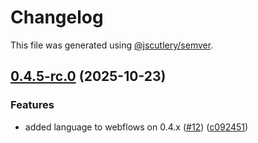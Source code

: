 # Changelog

This file was generated using [@jscutlery/semver](https://github.com/jscutlery/semver).

## [0.4.5-rc.0](https://github.com/Sitecore/Cloud-SDK/compare/personalize-0.4.4...personalize-0.4.5-rc.0) (2025-10-23)

### Features

- added language to webflows on 0.4.x ([#12](https://github.com/Sitecore/Cloud-SDK/issues/12)) ([c092451](https://github.com/Sitecore/Cloud-SDK/commit/c0924515002a2e72efd4cd74a36a12efc647e5b5))
